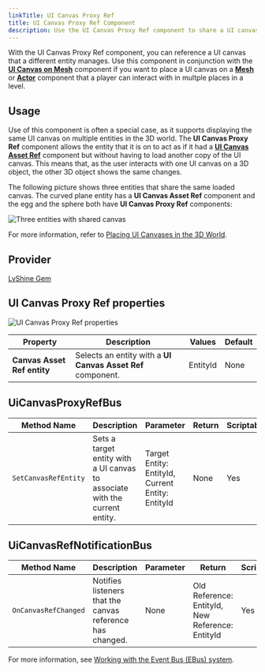 ```yaml
---
linkTitle: UI Canvas Proxy Ref
title: UI Canvas Proxy Ref Component
description: Use the UI Canvas Proxy Ref component to share a UI canvas reference between entities in Open 3D Engine (O3DE).
---
```


With the UI Canvas Proxy Ref component, you can reference a UI canvas that a different entity manages. Use this component in conjunction with the [**UI Canvas on Mesh**](/docs/user-guide/components/reference/ui/canvas-on-mesh/) component if you want to place a UI canvas on a [**Mesh**](/docs/user-guide/components/reference/atom/mesh) or [**Actor**](/docs/user-guide/components/reference/animation/actor) component that a player can interact with in multple places in a level.

## Usage

Use of this component is often a special case, as it supports displaying the same UI canvas on multiple entities in the 3D world. The **UI Canvas Proxy Ref** component allows the entity that it is on to act as if it had a [**UI Canvas Asset Ref**](/docs/user-guide/components/reference/ui/canvas-asset-ref/) component but without having to load another copy of the UI canvas. This means that, as the user interacts with one UI canvas on a 3D object, the other 3D object shows the same changes.

The following picture shows three entities that share the same loaded canvas. The curved plane entity has a **UI Canvas Asset Ref** component and the egg and the sphere both have **UI Canvas Proxy Ref** components:

![Three entities with shared canvas](/images/user-guide/component/ui_canvas/component-ui-canvas-proxy-ref-screenshot.png)

For more information, refer to [Placing UI Canvases in the 3D World](/docs/user-guide/interactivity/user-interface/canvases/placing-canvases-3d).

## Provider ##

[LyShine Gem](/docs/user-guide/gems/reference/ui/lyshine/)

## UI Canvas Proxy Ref properties 

![UI Canvas Proxy Ref properties](/images/user-guide/components/reference/ui/ui-proxy-ref-component.png)

| Property | Description | Values | Default |
|-|-|-|-|
| **Canvas Asset Ref entity** | Selects an entity with a **UI Canvas Asset Ref** component. | EntityId | None |

## UiCanvasProxyRefBus

| Method Name | Description | Parameter | Return | Scriptable |
|-|-|-|-|-|
| `SetCanvasRefEntity` | Sets a target entity with a UI canvas to associate with the current entity. | Target Entity: EntityId, Current Entity: EntityId | None | Yes |

## UiCanvasRefNotificationBus

| Method Name | Description | Parameter | Return | Scriptable |
|-|-|-|-|-|
| `OnCanvasRefChanged` | Notifies listeners that the canvas reference has changed. | None | Old Reference: EntityId, New Reference: EntityId | Yes |

For more information, see [Working with the Event Bus (EBus) system](/docs/user-guide/programming/messaging/ebus/).